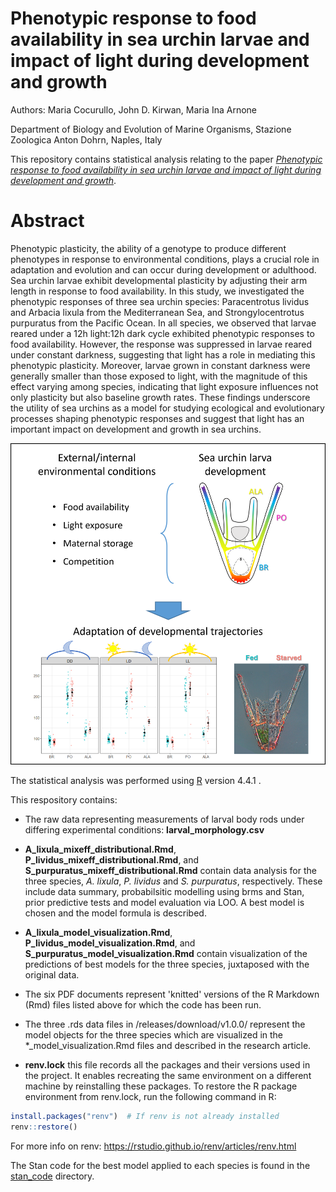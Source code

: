 # Phenotypic response to food availability in sea urchin larvae and impact of light during development and growth

Authors: Maria Cocurullo, John D. Kirwan, Maria Ina Arnone
 
Department of Biology and Evolution of Marine Organisms, Stazione Zoologica Anton Dohrn, Naples, Italy

This repository contains statistical analysis relating to the paper [*Phenotypic response to food availability in sea urchin larvae and impact of light during development and growth*](https://www.frontiersin.org/journals/ecology-and-evolution/articles/10.3389/fevo.2025.1548208/). 

# Abstract

Phenotypic plasticity, the ability of a genotype to produce different phenotypes in response to environmental conditions, plays a crucial role in adaptation and evolution and can occur during development or adulthood. Sea urchin larvae exhibit developmental plasticity by adjusting their arm length in response to food availability. In this study, we investigated the phenotypic responses of three sea urchin species: Paracentrotus lividus and Arbacia lixula from the Mediterranean Sea, and Strongylocentrotus purpuratus from the Pacific Ocean.  In all species, we observed that larvae reared under a 12h light:12h dark cycle exhibited phenotypic responses to food availability. However, the response was suppressed in larvae reared under constant darkness, suggesting that light has a role in mediating this phenotypic plasticity. Moreover, larvae grown in constant darkness were generally smaller than those exposed to light, with the magnitude of this effect varying among species, indicating that light exposure influences not only plasticity but also baseline growth rates. These findings underscore the utility of sea urchins as a model for studying ecological and evolutionary processes shaping phenotypic responses and suggest that light has an important impact on development and growth in sea urchins.

![](img/Grap_abstract.png)

The statistical analysis was performed using [R](https://cran.r-project.org/) version 4.4.1 .

This respository contains:

- The raw data representing measurements of larval body rods under differing experimental conditions: **larval_morphology.csv**

- **A_lixula_mixeff_distributional.Rmd**, **P_lividus_mixeff_distributional.Rmd**, and  **S_purpuratus_mixeff_distributional.Rmd** contain data analysis for the three species, *A. lixula*, *P. lividus* and *S. purpuratus*, respectively. These include data summary, probabilsitic modelling using brms and Stan, prior predictive tests and model evaluation via LOO. A best model is chosen and the model formula is described.  

- **A_lixula_model_visualization.Rmd**, **P_lividus_model_visualization.Rmd**, and **S_purpuratus_model_visualization.Rmd** contain visualization of the predictions of best models for the three species, juxtaposed with the original data.  

- The six PDF documents represent 'knitted' versions of the R Markdown (Rmd) files listed above for which the code has been run.

- The three .rds data files in /releases/download/v1.0.0/ represent the model objects for the three species which are visualized in the *_model_visualization.Rmd files and described in the research article. 
  
- **renv.lock** this file records all the packages and their versions used in the project. It enables recreating the same environment on a different machine by reinstalling these packages. To restore the R package environment from renv.lock, run the following command in R:
```r
install.packages("renv")  # If renv is not already installed
renv::restore()
```
For more info on renv: https://rstudio.github.io/renv/articles/renv.html

The Stan code for the best model applied to each species is found in the [stan_code](/stan_code/) directory.
